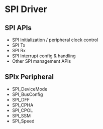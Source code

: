# SPI Driver

## SPI APIs

- SPI Initialization / peripheral clock control
- SPI Tx
- SPI Rx
- SPI Interrupt config & handling
- Other SPI management APIs

## SPIx Peripheral

- SPI_DeviceMode
- SPI_BusConfig
- SPI_DFF
- SPI_CPHA
- SPI_CPOL
- SPI_SSM
- SPI_Speed